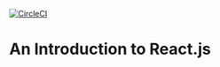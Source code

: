 [![CircleCI](https://circleci.com/gh/juanmagalhaes/presentation-react-intro.svg?style=svg)](https://circleci.com/gh/juanmagalhaes/presentation-react-intro)

# An Introduction to React.js

